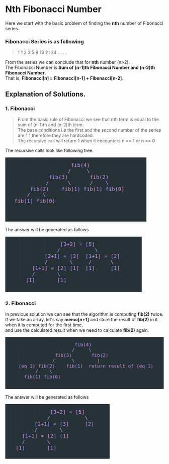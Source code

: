 # Nth Fibonacci Number
Here we start with the basic problem of finding the **nth** number of Fibonacci series.

### Fibonacci Series is as following
> 1 1 2 3 5 8 13 21 34 . . . .

From the series we can conclude that for **nth** number (n>2).<br />
The Fibonacci Number is **Sum of (n-1)th Fibonacci Number and (n-2)th Fibonacci Number**.<br />
That is, **Fibonacci[n] = Fibonacci[n-1] + Fibonacci[n-2]**.<br />

## Explanation of Solutions.
### 1. Fibonacci
> From the basic rule of Fibonacci we see that nth term is equal to the sum of (n-1)th and (n-2)th term.<br />
> The base conditions i.e the first and the second number of the series are 1 1,therefore they are hardcoded.<br />
> The recursive call will return 1 when it encounters n == 1 or n == 0

The recursive calls look like following tree.

![Fibonacci(4) expansion](images/Fib(4)%20Tree.png)

The answer will be generated as follows

![Fibonacci(4) expansion](images/Fib(4)%20Value%20Tree.png)

### 2. Fibonacci
In previous solution we can see that the algorithm is computing **fib(2)** twice.<br />
If we take an array, let's say **memo[n+1]** and store the result of **fib(2)** in it when it is computed for the first time,<br />
and use the calculated result when we need to calculate **fib(2)** again.<br />

![Fibonacci(4) expansion](images/Fib%20memo%201.png)

The answer will be generated as follows

![Fibonacci(4) expansion](images/Fib%20memo%202.png)